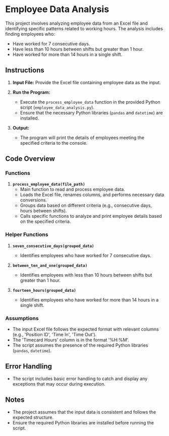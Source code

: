 # Employee Data Analysis

This project involves analyzing employee data from an Excel file and identifying specific patterns related to working hours. The analysis includes finding employees who:

- Have worked for 7 consecutive days.
- Have less than 10 hours between shifts but greater than 1 hour.
- Have worked for more than 14 hours in a single shift.

## Instructions

1. **Input File:** Provide the Excel file containing employee data as the input.

2. **Run the Program:**
   - Execute the `process_employee_data` function in the provided Python script (`employee_data_analysis.py`).
   - Ensure that the necessary Python libraries (`pandas` and `datetime`) are installed.

3. **Output:**
   - The program will print the details of employees meeting the specified criteria to the console.

## Code Overview

### Functions

1. **`process_employee_data(file_path)`**
   - Main function to read and process employee data.
   - Loads the Excel file, renames columns, and performs necessary data conversions.
   - Groups data based on different criteria (e.g., consecutive days, hours between shifts).
   - Calls specific functions to analyze and print employee details based on the specified criteria.

### Helper Functions

1. **`seven_consecutive_days(grouped_data)`**
   - Identifies employees who have worked for 7 consecutive days.

2. **`between_ten_and_one(grouped_data)`**
   - Identifies employees with less than 10 hours between shifts but greater than 1 hour.

3. **`fourteen_hours(grouped_data)`**
   - Identifies employees who have worked for more than 14 hours in a single shift.

### Assumptions

- The input Excel file follows the expected format with relevant columns (e.g., 'Position ID', 'Time In', 'Time Out').
- The 'Timecard Hours' column is in the format '%H:%M'.
- The script assumes the presence of the required Python libraries (`pandas`, `datetime`).

## Error Handling

- The script includes basic error handling to catch and display any exceptions that may occur during execution.

## Notes

- The project assumes that the input data is consistent and follows the expected structure.
- Ensure the required Python libraries are installed before running the script.
